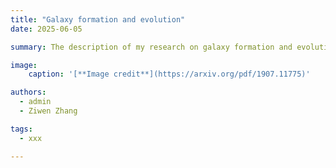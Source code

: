 ```yaml
---
title: "Galaxy formation and evolution"
date: 2025-06-05

summary: The description of my research on galaxy formation and evolution.

image:
    caption: '[**Image credit**](https://arxiv.org/pdf/1907.11775)'

authors:
  - admin
  - Ziwen Zhang

tags:
  - xxx

---
```


<script defer src="https://cdn.commento.io/js/commento.js"></script>
<div id="commento"></div>